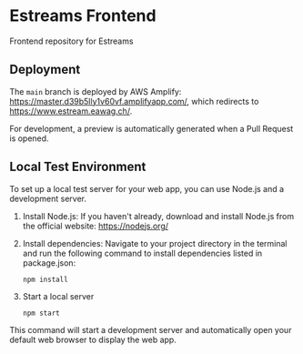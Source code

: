 # Estreams Frontend

Frontend repository for Estreams

## Deployment

The `main` branch is deployed by AWS Amplify: https://master.d39b5lly1v60vf.amplifyapp.com/, which redirects to https://www.estream.eawag.ch/.

For development, a preview is automatically generated when a Pull Request is opened.

## Local Test Environment

To set up a local test server for your web app, you can use Node.js and a development server.

1. Install Node.js: If you haven't already, download and install Node.js from the official website: https://nodejs.org/

2. Install dependencies: Navigate to your project directory in the terminal and run the following command to install dependencies listed in package.json:

    ```console
    npm install
    ```

3. Start a local server

    ```console
    npm start
    ```

This command will start a development server and automatically open your default web browser to display the web app.